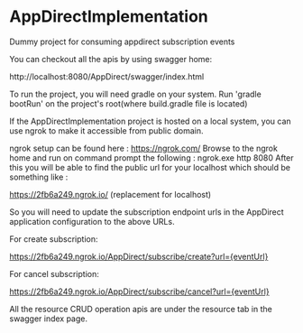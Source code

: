 # AppDirectImplementation
Dummy project for consuming appdirect subscription events

You can checkout all the apis by using swagger home: 

http://localhost:8080/AppDirect/swagger/index.html

To run the project, you will need gradle on your system. Run 'gradle bootRun' on the project's root(where build.gradle file is located)

If the AppDirectImplementation project is hosted on a local system, you can use ngrok to make it accessible from public domain.

ngrok setup can be found here : https://ngrok.com/ 
Browse to the ngrok home and run on command prompt the following : ngrok.exe http 8080
After this you will be able to find the public url for your localhost which should be something like :

 https://2fb6a249.ngrok.io/ (replacement for localhost)
 
 So you will need to update the subscription endpoint urls in the AppDirect application configuration to the above URLs.

For create subscription:

https://2fb6a249.ngrok.io/AppDirect/subscribe/create?url={eventUrl}

For cancel subscription:

https://2fb6a249.ngrok.io/AppDirect/subscribe/cancel?url={eventUrl}


All the resource CRUD operation apis are under the resource tab in the swagger index page.


